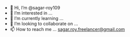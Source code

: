 - 👋 Hi, I’m @sagar-roy109
- 👀 I’m interested in ...
- 🌱 I’m currently learning ...
- 💞️ I’m looking to collaborate on ...
- 📫 How to reach me ... sagar.roy.freelancer@gmail.com

<!---
sagar-roy109/sagar-roy109 is a ✨ special ✨ repository because its `README.md` (this file) appears on your GitHub profile.
You can click the Preview link to take a look at your changes.
--->
